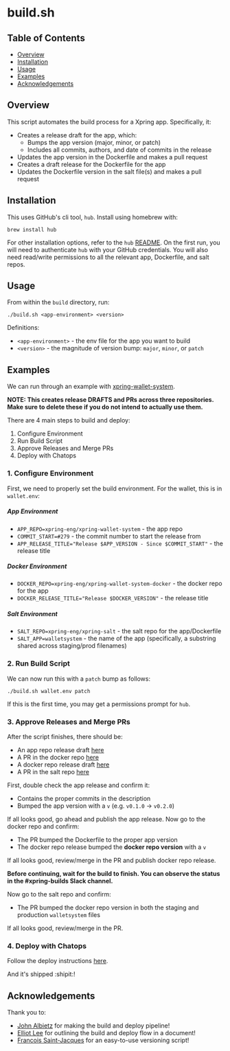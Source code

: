 # build.sh 

## Table of Contents
- [Overview](#overview)
- [Installation](#installation)
- [Usage](#usage)
- [Examples](#examples)
- [Acknowledgements](#acknowledgements) 

## Overview <a name="overview"></a>
This script automates the build process for a Xpring app. Specifically, it:

- Creates a release draft for the app, which:
  - Bumps the app version (major, minor, or patch)
  - Includes all commits, authors, and date of commits in the release 
- Updates the app version in the Dockerfile and makes a pull request
- Creates a draft release for the Dockerfile for the app
- Updates the Dockerfile version in the salt file(s) and makes a pull request

## Installation <a name="installation"></a>
This uses GitHub's cli tool, `hub`. Install using homebrew with:

`brew install hub`

For other installation options, refer to the `hub` [README](https://github.com/github/hub). On the first run, you will need to
authenticate `hub` with your GitHub credentials. You will also need read/write permissions to all the relevant app, Dockerfile, and salt repos.

## Usage <a name="usage"></a>
From within the `build` directory, run:

`./build.sh <app-environment> <version>`

Definitions:

- `<app-environment>` - the env file for the app you want to build
- `<version>` - the magnitude of version bump: `major`, `minor`, or `patch`

## Examples <a name="examples"></a>
We can run through an example with [xpring-wallet-system](https://github.com/xpring-eng/xpring-wallet-system).

__NOTE: This creates release DRAFTS and PRs across three repositories. Make sure to delete these if you do not intend
to actually use them.__

There are 4 main steps to build and deploy:
1. Configure Environment
2. Run Build Script 
3. Approve Releases and Merge PRs 
4. Deploy with Chatops

### 1. Configure Environment 
First, we need to properly set the build environment. For the wallet, this is in `wallet.env`:

##### App Environment
- `APP_REPO=xpring-eng/xpring-wallet-system` - the app repo 
- `COMMIT_START=#279` - the commit number to start the release from
- `APP_RELEASE_TITLE="Release $APP_VERSION - Since $COMMIT_START"` - the release title

##### Docker Environment
- `DOCKER_REPO=xpring-eng/xpring-wallet-system-docker` - the docker repo for the app
- `DOCKER_RELEASE_TITLE="Release $DOCKER_VERSION"` - the release title

##### Salt Environment
- `SALT_REPO=xpring-eng/xpring-salt` - the salt repo for the app/Dockerfile 
- `SALT_APP=walletsystem` - the name of the app (specifically, a substring shared across staging/prod filenames)

### 2. Run Build Script 
We can now run this with a `patch` bump as follows:

`./build.sh wallet.env patch`

If this is the first time, you may get a permissions prompt for `hub`.

### 3. Approve Releases and Merge PRs
After the script finishes, there should be:

- An app repo release draft [here](https://github.com/xpring-eng/xpring-wallet-system/releases)
- A PR in the docker repo [here](https://github.com/xpring-eng/xpring-wallet-system-docker/pulls)
- A docker repo release draft [here](https://github.com/xpring-eng/xpring-wallet-system-docker/releases)
- A PR in the salt repo [here](https://github.com/xpring-eng/xpring-salt/pulls)

First, double check the app release and confirm it:

- Contains the proper commits in the description
- Bumped the app version with a `v` (e.g. `v0.1.0` -> `v0.2.0`) 

If all looks good, go ahead and publish the app release. Now go to the docker repo and confirm:

- The PR bumped the Dockerfile to the proper app version
- The docker repo release bumped the __docker repo version__ with a `v`

If all looks good, review/merge in the PR and publish docker repo release.

__Before continuing, wait for the build to finish. You can observe the status in the #xpring-builds Slack channel.__ 

Now go to the salt repo and confirm:
- The PR bumped the docker repo version in both the staging and production `walletsystem` files

If all looks good, review/merge in the PR.

### 4. Deploy with Chatops
Follow the deploy instructions [here](https://github.com/xpring-eng/xpring-deploy/blob/master/xpring-chatops-deploys.md).

And it's shipped :shipit:!

## Acknowledgements <a name="acknowledgements"></a>
Thank you to:
- [John Albietz](https://github.com/inthecloud247) for making the build and deploy pipeline!
- [Elliot Lee](https://github.com/intelliot) for outlining the build and deploy flow in a document! 
- [Francois Saint-Jacques](https://github.com/fsaintjacques) for an easy-to-use versioning script! 
